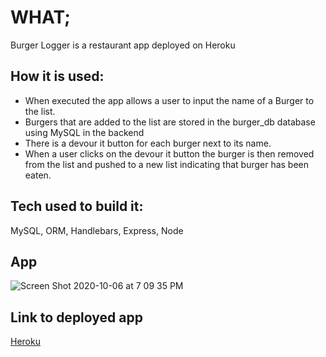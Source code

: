 # WHAT;

Burger Logger is a restaurant app deployed on Heroku

## How it is used:

* When executed the app allows a user to input the name of a Burger to the list.
* Burgers that are added to the list are stored in the burger_db database using MySQL in the backend
* There is a devour it button for each burger next to its name. 
* When a user clicks  on the devour it button the burger is then removed from the list and pushed to a new list indicating that burger has been eaten.

## Tech used to build it:

MySQL, ORM, Handlebars, Express, Node

## App 

![Screen Shot 2020-10-06 at 7 09 35 PM](https://user-images.githubusercontent.com/62815477/95272884-314f3580-0807-11eb-90b6-537315a4238b.png)

## Link to deployed app

[Heroku](https://immense-wave-85645.herokuapp.com/)




